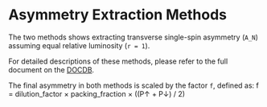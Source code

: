 # Asymmetry Extraction Methods

The two methods shows extracting transverse single-spin asymmetry (`A_N`) assuming equal relative luminosity (`r = 1`).

For detailed descriptions of these methods, please refer to the full document on the [DOCDB](https://www.overleaf.com/read/dpchhpgxfzmn#aae7ab).

The final asymmetry in both methods is scaled by the factor `f`, defined as: f = dilution_factor × packing_fraction × ((P↑ + P↓) / 2) 


